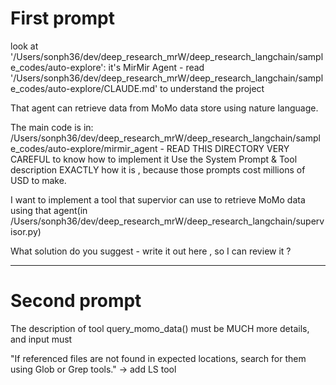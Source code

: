 # First prompt
look at '/Users/sonph36/dev/deep_research_mrW/deep_research_langchain/sample_codes/auto-explore': it's MirMir Agent - read '/Users/sonph36/dev/deep_research_mrW/deep_research_langchain/sample_codes/auto-explore/CLAUDE.md' to 
understand the project

That agent can retrieve data from MoMo data store using nature language.


The main code is in: /Users/sonph36/dev/deep_research_mrW/deep_research_langchain/sample_codes/auto-explore/mirmir_agent - READ THIS DIRECTORY VERY CAREFUL to know how to implement it
Use the System Prompt & Tool description EXACTLY how it is , because those prompts cost millions of USD to make.


I want to implement a tool that supervior can use to retrieve MoMo data using that agent(in /Users/sonph36/dev/deep_research_mrW/deep_research_langchain/supervisor.py) 

What solution do you suggest - write it out here , so I can review it ?


---
# Second prompt

The description of tool query_momo_data() must be MUCH more details, and input must 

 "If referenced files are not found in expected locations, search for them using Glob or Grep tools." -> add LS tool